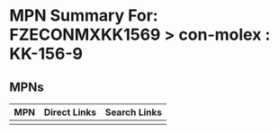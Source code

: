 



# MPN Summary For: FZECONMXKK1569 > con-molex : KK-156-9

## MPNs
  

|MPN|Direct Links|Search Links|
| :--- | :--- | :--- |
||||
